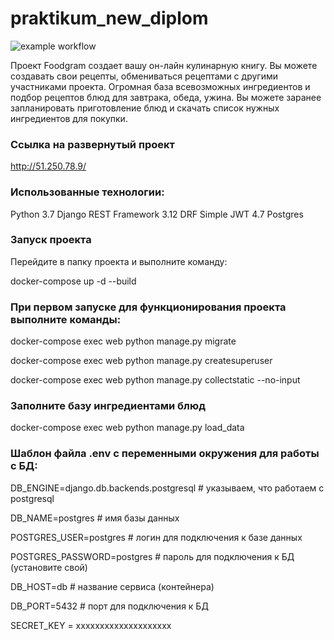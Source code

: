 # praktikum_new_diplom


![example workflow](https://github.com/IrinaFinatova/foodgram-project-react/actions/workflows/main.yml/badge.svg?event=push)


Проект Foodgram создает вашу он-лайн кулинарную книгу.
Вы можете создавать свои рецепты, обмениваться рецептами с другими участниками проекта.
Огромная база всевозможных ингредиентов и 
подбор рецептов блюд для завтрака, обеда, ужина.
Вы можете заранее запланировать приготовление блюд и скачать список нужных ингредиентов для покупки.

### Ссылка на развернутый проект

http://51.250.78.9/

### Использованные технологии:

Python 3.7
Django REST Framework 3.12
DRF Simple JWT 4.7
Postgres

### Запуск проекта

Перейдите в папку проекта и выполните команду:

docker-compose up -d --build

### При первом запуске для функционирования проекта выполните команды:

docker-compose exec web python manage.py migrate

docker-compose exec web python manage.py createsuperuser

docker-compose exec web python manage.py collectstatic --no-input

### Заполните базу ингредиентами блюд

docker-compose exec web python manage.py load_data

### Шаблон файла .env с переменными окружения для работы с БД:

DB_ENGINE=django.db.backends.postgresql # указываем, что работаем с postgresql

DB_NAME=postgres # имя базы данных

POSTGRES_USER=postgres # логин для подключения к базе данных

POSTGRES_PASSWORD=postgres # пароль для подключения к БД (установите свой)

DB_HOST=db # название сервиса (контейнера)

DB_PORT=5432 # порт для подключения к БД

SECRET_KEY = xxxxxxxxxxxxxxxxxxxx